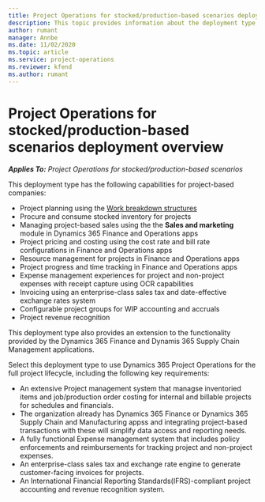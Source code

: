```yaml
---
title: Project Operations for stocked/production-based scenarios deployment overview
description: This topic provides information about the deployment type, Project Operations for stocked/production-based scenarios.
author: rumant
manager: Annbe
ms.date: 11/02/2020
ms.topic: article
ms.service: project-operations
ms.reviewer: kfend 
ms.author: rumant
---
```


# Project Operations for stocked/production-based scenarios deployment overview

_**Applies To:** Project Operations for stocked/production-based scenarios_


This deployment type has the following capabilities for project-based companies:

- Project planning using the [Work breakdown structures](prod-pma/work-breakdown-structures.md)
- Procure and consume stocked inventory for projects
- Managing project-based sales using the the **Sales and marketing** module in Dynamics 365 Finance and Operations apps
- Project pricing and costing using the cost rate and bill rate configurations in Finance and Operations apps
- Resource management for projects in Finance and Operations apps
- Project progress and time tracking in Finance and Operations apps
- Expense management experiences for project and non-project expenses with receipt capture using OCR capabilities
- Invoicing using an enterprise-class sales tax and date-effective exchange rates system
- Configurable project groups for WIP accounting and accruals
- Project revenue recognition

This deployment type also provides an extension to the functionality provided by the Dynamics 365 Finance and Dynamis 365 Supply Chain Management applications.

Select this deployment type to use Dynamics 365 Project Operations for the full project lifecycle, including the following key requirements:


- An extensive Project management system that managse inventoried items and job/production order costing for internal and billable projects for schedules and financials.
- The organization already has Dynamics 365 Finance or Dynamics 365 Supply Chain and Manufacturing appss and integrating project-based transactions with these will simplify data access and reporting needs.
- A fully functional Expense management system that includes policy enforcements and reimbursements for tracking project and non-project expenses.
- An enterprise-class sales tax and exchange rate engine to generate customer-facing invoices for projects.
- An International Financial Reporting Standards(IFRS)-compliant project accounting and revenue recognition system.

